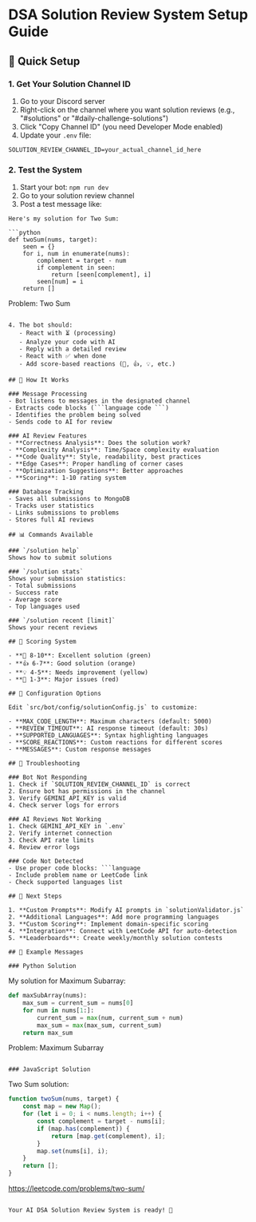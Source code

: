 # DSA Solution Review System Setup Guide

## 🚀 Quick Setup

### 1. Get Your Solution Channel ID

1. Go to your Discord server
2. Right-click on the channel where you want solution reviews (e.g., "#solutions" or "#daily-challenge-solutions")
3. Click "Copy Channel ID" (you need Developer Mode enabled)
4. Update your `.env` file:

```env
SOLUTION_REVIEW_CHANNEL_ID=your_actual_channel_id_here
```

### 2. Test the System

1. Start your bot: `npm run dev`
2. Go to your solution review channel
3. Post a test message like:

```
Here's my solution for Two Sum:

```python
def twoSum(nums, target):
    seen = {}
    for i, num in enumerate(nums):
        complement = target - num
        if complement in seen:
            return [seen[complement], i]
        seen[num] = i
    return []
```

Problem: Two Sum
```

4. The bot should:
   - React with ⏳ (processing)
   - Analyze your code with AI
   - Reply with a detailed review
   - React with ✅ when done
   - Add score-based reactions (🎉, 👍, 💡, etc.)

## 🤖 How It Works

### Message Processing
- Bot listens to messages in the designated channel
- Extracts code blocks (```language code ```)
- Identifies the problem being solved
- Sends code to AI for review

### AI Review Features
- **Correctness Analysis**: Does the solution work?
- **Complexity Analysis**: Time/Space complexity evaluation
- **Code Quality**: Style, readability, best practices
- **Edge Cases**: Proper handling of corner cases
- **Optimization Suggestions**: Better approaches
- **Scoring**: 1-10 rating system

### Database Tracking
- Saves all submissions to MongoDB
- Tracks user statistics
- Links submissions to problems
- Stores full AI reviews

## 📊 Commands Available

### `/solution help`
Shows how to submit solutions

### `/solution stats`
Shows your submission statistics:
- Total submissions
- Success rate
- Average score
- Top languages used

### `/solution recent [limit]`
Shows your recent reviews

## 🎯 Scoring System

- **🎉 8-10**: Excellent solution (green)
- **👍 6-7**: Good solution (orange)  
- **💡 4-5**: Needs improvement (yellow)
- **🔄 1-3**: Major issues (red)

## 🔧 Configuration Options

Edit `src/bot/config/solutionConfig.js` to customize:

- **MAX_CODE_LENGTH**: Maximum characters (default: 5000)
- **REVIEW_TIMEOUT**: AI response timeout (default: 30s)
- **SUPPORTED_LANGUAGES**: Syntax highlighting languages
- **SCORE_REACTIONS**: Custom reactions for different scores
- **MESSAGES**: Custom response messages

## 🐛 Troubleshooting

### Bot Not Responding
1. Check if `SOLUTION_REVIEW_CHANNEL_ID` is correct
2. Ensure bot has permissions in the channel
3. Verify GEMINI_API_KEY is valid
4. Check server logs for errors

### AI Reviews Not Working
1. Check GEMINI_API_KEY in `.env`
2. Verify internet connection
3. Check API rate limits
4. Review error logs

### Code Not Detected
- Use proper code blocks: ```language
- Include problem name or LeetCode link
- Check supported languages list

## 🚀 Next Steps

1. **Custom Prompts**: Modify AI prompts in `solutionValidator.js`
2. **Additional Languages**: Add more programming languages
3. **Custom Scoring**: Implement domain-specific scoring
4. **Integration**: Connect with LeetCode API for auto-detection
5. **Leaderboards**: Create weekly/monthly solution contests

## 📝 Example Messages

### Python Solution
```
My solution for Maximum Subarray:

```python
def maxSubArray(nums):
    max_sum = current_sum = nums[0]
    for num in nums[1:]:
        current_sum = max(num, current_sum + num)
        max_sum = max(max_sum, current_sum)
    return max_sum
```

Problem: Maximum Subarray
```

### JavaScript Solution
```
Two Sum solution:

```javascript
function twoSum(nums, target) {
    const map = new Map();
    for (let i = 0; i < nums.length; i++) {
        const complement = target - nums[i];
        if (map.has(complement)) {
            return [map.get(complement), i];
        }
        map.set(nums[i], i);
    }
    return [];
}
```

https://leetcode.com/problems/two-sum/
```

Your AI DSA Solution Review System is ready! 🎉